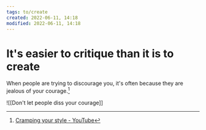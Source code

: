 ```yaml
---
tags: to/create 
created: 2022-06-11, 14:18
modified: 2022-06-11, 14:18
---
```


# It's easier to critique than it is to create
When people are trying to discourage you, it's often because they are jealous of your courage.[^1]

![[Don't let people diss your courage]]

[^1]: [Cramping your style - YouTube](https://youtu.be/jhDltM_d7xA)